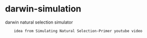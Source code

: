 # darwin-simulation
darwin natural selection simulator

		idea from Simulating Natural Selection-Primer youtube video